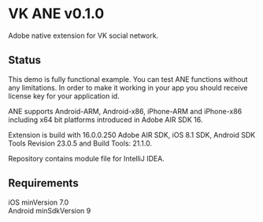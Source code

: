 # VK ANE v0.1.0

Adobe native extension for VK social network.

## Status

This demo is fully functional example. You can test ANE functions without any limitations. In order to make it working 
in your app you should receive license key for your application id.

ANE supports Android-ARM, Android-x86, iPhone-ARM and iPhone-x86 including x64 bit platforms introduced in Adobe AIR SDK 16.

Extension is build with 16.0.0.250 Adobe AIR SDK, iOS 8.1 SDK, Android SDK Tools Revision 23.0.5 and Build Tools: 21.1.0.

Repository contains module file for IntelliJ IDEA.

## Requirements

iOS minVersion 7.0  
Android minSdkVersion 9

